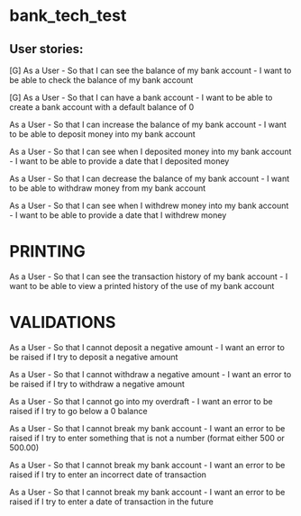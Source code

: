 # bank_tech_test

## User stories:

[G] As a User -
So that I can see the balance of my bank account -
I want to be able to check the balance of my bank account

[G] As a User -
So that I can have a bank account -
I want to be able to create a bank account with a default balance of 0

As a User -
So that I can increase the balance of my bank account -
I want to be able to deposit money into my bank account

As a User -
So that I can see when I deposited money into my bank account -
I want to be able to provide a date that I deposited money

As a User -
So that I can decrease the balance of my bank account -
I want to be able to withdraw money from my bank account

As a User -
So that I can see when I withdrew money into my bank account -
I want to be able to provide a date that I withdrew money

# PRINTING

As a User -
So that I can see the transaction history of my bank account -
I want to be able to view a printed history of the use of my bank account

# VALIDATIONS

As a User -
So that I cannot deposit a negative amount -
I want an error to be raised if I try to deposit a negative amount

As a User -
So that I cannot withdraw a negative amount -
I want an error to be raised if I try to withdraw a negative amount

As a User -
So that I cannot go into my overdraft -
I want an error to be raised if I try to go below a 0 balance

As a User -
So that I cannot break my bank account -
I want an error to be raised if I try to enter something that is not a number (format either 500 or 500.00)

As a User -
So that I cannot break my bank account -
I want an error to be raised if I try to enter an incorrect date of transaction

As a User -
So that I cannot break my bank account -
I want an error to be raised if I try to enter a date of transaction in the future
